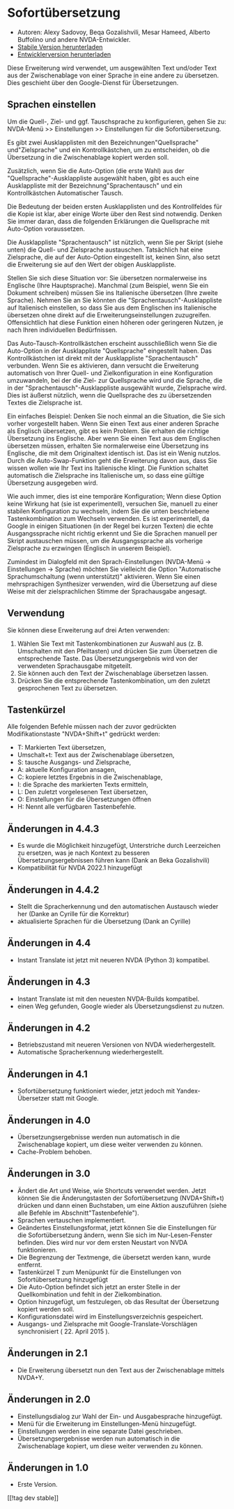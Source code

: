 # Sofortübersetzung #

* Autoren: Alexy Sadovoy, Beqa Gozalishvili, Mesar Hameed, Alberto Buffolino
  und andere NVDA-Entwickler.
* [Stabile Version herunterladen][1]
* [Entwicklerversion herunterladen][2]

Diese Erweiterung wird verwendet, um ausgewählten Text und/oder Text aus der
Zwischenablage von einer Sprache in eine andere zu übersetzen. Dies
geschieht über den Google-Dienst für Übersetzungen.

## Sprachen einstellen ##
Um die Quell-, Ziel- und ggf. Tauschsprache zu konfigurieren, gehen Sie zu: NVDA-Menü >> Einstellungen >> Einstellungen für die Sofortübersetzung.

Es gibt zwei Ausklapplisten mit den Bezeichnungen"Quellsprache"
und"Zielsprache" und ein Kontrollkästchen, um zu entscheiden, ob die
Übersetzung in die Zwischenablage kopiert werden soll.

Zusätzlich, wenn Sie die Auto-Option (die erste Wahl) aus der
"Quellsprache"-Ausklappliste ausgewählt haben, gibt es auch eine
Ausklappliste mit der Bezeichnung"Sprachentausch" und ein Kontrollkästchen
Automatischer Tausch.

Die Bedeutung der beiden ersten Ausklapplisten und des Kontrollfeldes für
die Kopie ist klar, aber einige Worte über den Rest sind notwendig. Denken
Sie immer daran, dass die folgenden Erklärungen die Quellsprache mit
Auto-Option voraussetzen.

Die Ausklappliste "Sprachentausch" ist nützlich, wenn Sie per Skript (siehe
unten) die Quell- und Zielsprache austauschen. Tatsächlich hat eine
Zielsprache, die auf der Auto-Option eingestellt ist, keinen Sinn, also
setzt die Erweiterung sie auf den Wert der obigen Ausklappliste.

Stellen Sie sich diese Situation vor: Sie übersetzen normalerweise ins
Englische (Ihre Hauptsprache). Manchmal (zum Beispiel, wenn Sie ein Dokument
schreiben) müssen Sie ins Italienische übersetzen (Ihre zweite
Sprache). Nehmen Sie an Sie könnten die "Sprachentausch"-Ausklappliste auf
Italienisch einstellen, so dass Sie aus dem Englischen ins Italienische
übersetzen ohne direkt auf die Erweiterungseinstellungen
zuzugreifen. Offensichtlich hat diese Funktion einen höheren oder geringeren
Nutzen, je nach Ihren individuellen Bedürfnissen.

Das Auto-Tausch-Kontrollkästchen erscheint ausschließlich wenn Sie die
Auto-Option in der Ausklappliste "Quellsprache" eingestellt haben. Das
Kontrollkästchen ist direkt mit der Ausklappliste "Sprachentausch"
verbunden. Wenn Sie es aktivieren, dann versucht die Erweiterung automatisch
von Ihrer Quell- und Zielkonfiguration in eine Konfiguration umzuwandeln,
bei der die Ziel- zur Quellsprache wird und die Sprache, die in der
"Sprachentausch"-Ausklappliste ausgewählt wurde, Zielsprache wird. Dies ist
äußerst nützlich, wenn die Quellsprache des zu übersetzenden Textes die
Zielsprache ist.

Ein einfaches Beispiel: Denken Sie noch einmal an die Situation, die Sie
sich vorher vorgestellt haben. Wenn Sie einen Text aus einer anderen Sprache
als Englisch übersetzen, gibt es kein Problem. Sie erhalten die richtige
Übersetzung ins Englische. Aber wenn Sie einen Text aus dem Englischen
übersetzen müssen, erhalten Sie normalerweise eine Übersetzung ins
Englische, die mit dem Originaltext identisch ist. Das ist ein Wenig
nutzlos. Durch die Auto-Swap-Funktion geht die Erweiterung davon aus, dass
Sie wissen wollen wie Ihr Text ins Italienische klingt. Die Funktion
schaltet automatisch die Zielsprache ins Italienische um, so dass eine
gültige Übersetzung ausgegeben wird.

Wie auch immer, dies ist eine temporäre Konfiguration; Wenn diese Option
keine Wirkung hat (sie ist experimentell), versuchen Sie, manuell zu einer
stabilen Konfiguration zu wechseln, indem Sie die unten beschriebene
Tastenkombination zum Wechseln verwenden. Es ist experimentell, da Google in
einigen Situationen (in der Regel bei kurzen Texten) die echte
Ausgangssprache nicht richtig erkennt und Sie die Sprachen manuell per
Skript austauschen müssen, um die Ausgangssprache als vorherige Zielsprache
zu erzwingen (Englisch in unserem Beispiel).

Zumindest im Dialogfeld mit den Sprach-Einstellungen (NVDA-Menü -> Einstellungen -> Sprache) möchten Sie vielleicht die Option "Automatische Sprachumschaltung (wenn unterstützt)" aktivieren. Wenn Sie einen mehrsprachigen Synthesizer verwenden, wird die Übersetzung auf diese Weise mit der zielsprachlichen Stimme der Sprachausgabe angesagt.

## Verwendung ##
Sie können diese Erweiterung auf drei Arten verwenden:

1. Wählen Sie Text mit Tastenkombinationen zur Auswahl aus (z. B. Umschalten
   mit den Pfeiltasten) und drücken Sie zum Übersetzen die entsprechende
   Taste. Das Übersetzungsergebnis wird von der verwendeten Sprachausgabe
   mitgeteilt.
2. Sie können auch den Text der Zwischenablage übersetzen lassen.
3. Drücken Sie die entsprechende Tastenkombination, um den zuletzt
   gesprochenen Text zu übersetzen.

## Tastenkürzel ##
Alle folgenden Befehle müssen nach der zuvor gedrückten Modifikationstaste
"NVDA+Shift+t" gedrückt werden:

* T: Markierten Text übersetzen,
* Umschalt+t: Text aus der Zwischenablage übersetzen,
* S: tausche Ausgangs- und Zielsprache,
* A: aktuelle Konfiguration ansagen,
* C: kopiere letztes Ergebnis in die Zwischenablage,
* I: die Sprache des markierten Texts ermitteln,
* L: Den zuletzt vorgelesenen Text übersetzen,
* O: Einstellungen für die Übersetzungen öffnen
* H: Nennt alle verfügbaren Tastenbefehle.

## Änderungen in 4.4.3 ##
* Es wurde die Möglichkeit hinzugefügt, Unterstriche durch Leerzeichen zu
  ersetzen, was je nach Kontext zu besseren Übersetzungsergebnissen führen
  kann (Dank an Beka Gozalishvili)
* Kompatibilität für NVDA 2022.1 hinzugefügt

## Änderungen in 4.4.2 ##
* Stellt die Spracherkennung und den automatischen Austausch wieder her
  (Danke an Cyrille für die Korrektur)
* aktualisierte Sprachen für die Übersetzung (Dank an Cyrille)

## Änderungen in 4.4 ##
* Instant Translate ist jetzt mit neueren NVDA (Python 3) kompatibel.

## Änderungen in 4.3 ##
* Instant Translate ist mit den neuesten NVDA-Builds kompatibel.
* einen Weg gefunden, Google wieder als Übersetzungsdienst zu nutzen.

## Änderungen in 4.2 ##
* Betriebszustand mit neueren Versionen von NVDA wiederhergestellt.
* Automatische Spracherkennung wiederhergestellt.

## Änderungen in 4.1 ##
* Sofortübersetzung funktioniert wieder, jetzt jedoch mit Yandex-Übersetzer
  statt mit Google.

## Änderungen in 4.0 ##
* Übersetzungsergebnisse  werden nun automatisch in die Zwischenablage
  kopiert, um diese weiter verwenden zu können.
* Cache-Problem behoben.

## Änderungen in 3.0 ##
* Ändert die Art und Weise, wie Shortcuts verwendet werden. Jetzt können Sie
  die Änderungstasten der Sofortübersetzung (NVDA+Shift+t) drücken und dann
  einen Buchstaben, um eine Aktion auszuführen (siehe alle Befehle im
  Abschnitt"Tastenbefehle").
* Sprachen vertauschen implementiert.
* Geändertes Einstellungsformat, jetzt können Sie die Einstellungen für die
  Sofortübersetzung ändern, wenn Sie sich im Nur-Lesen-Fenster
  befinden. Dies wird nur vor dem ersten Neustart von NVDA funktionieren.
* Die Begrenzung der Textmenge, die übersetzt werden kann, wurde entfernt.
* Tastenkürzel T zum Menüpunkt für die Einstellungen von Sofortübersetzung
  hinzugefügt
* Die Auto-Option befindet sich jetzt an erster Stelle in der
  Quellkombination und fehlt in der Zielkombination.
* Option hinzugefügt, um festzulegen, ob das Resultat der Übersetzung
  kopiert werden soll.
* Konfigurationsdatei wird im Einstellungsverzeichnis gespeichert.
* Ausgangs- und Zielsprache mit Google-Translate-Vorschlägen synchronisiert
  ( 22. April 2015 ).


## Änderungen in 2.1 ##
* Die Erweiterung übersetzt nun den Text aus der Zwischenablage mittels
  NVDA+Y.

## Änderungen in 2.0 ##
* Einstellungsdialog zur Wahl der Ein- und Ausgabesprache hinzugefügt.
* Menü für die Erweiterung im Einstellungen-Menü hinzugefügt.
* Einstellungen werden in eine separate Datei geschrieben.
* Übersetzungsergebnisse  werden nun automatisch in die Zwischenablage
  kopiert, um diese weiter verwenden zu können.

## Änderungen in 1.0 ##
* Erste Version.


[[!tag dev stable]]

[1]: https://addons.nvda-project.org/files/get.php?file=instantTranslate

[2]: https://addons.nvda-project.org/files/get.php?file=it-dev
